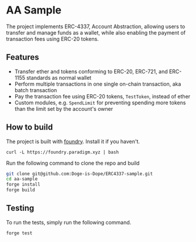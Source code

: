 # AA Sample

The project implements ERC-4337, Account Abstraction, allowing users to transfer and manage funds as a wallet, while also enabling the payment of transaction fees using ERC-20 tokens.

## Features

- Transfer ether and tokens conforming to ERC-20, ERC-721, and ERC-1155 standards as normal wallet
- Perform multiple transactions in one single on-chain transaction, aka batch transaction
- Pay the transaction fee using ERC-20 tokens, `TestToken`, instead of ether
- Custom modules, e.g. `SpendLimit` for preventing spending more tokens than the limit set by the account's owner

## How to build

The project is built with [foundry](https://github.com/foundry-rs/foundry). Install it if you haven't.

```
curl -L https://foundry.paradigm.xyz | bash
```

Run the following command to clone the repo and build

```bash
git clone git@github.com:Doge-is-Dope/ERC4337-sample.git
cd aa-sample
forge install
forge build
```

## Testing

To run the tests, simply run the following command.

```bash
forge test
```
